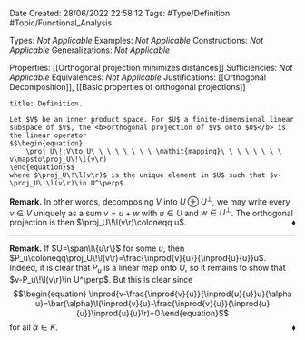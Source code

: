 <div class="topSpace"></div>

Date Created: 28/06/2022 22:58:12
Tags: #Type/Definition #Topic/Functional_Analysis

Types: <i>Not Applicable</i>
Examples: <i>Not Applicable</i>
Constructions: <i>Not Applicable</i>
Generalizations: <i>Not Applicable</i>

Properties: [[Orthogonal projection minimizes distances]]
Sufficiencies: <i>Not Applicable</i>
Equivalences: <i>Not Applicable</i>
Justifications: [[Orthogonal Decomposition]], [[Basic properties of orthogonal projections]]

``` ad-Definition
title: Definition.

Let $V$ be an inner product space. For $U$ a finite-dimensional linear subspace of $V$, the <b>orthogonal projection of $V$ onto $U$</b> is the linear operator
$$\begin{equation}
    \proj_U\!:V\to U\ \ \ \ \ \ \ \ \mathit{mapping}\ \ \ \ \ \ \ \ v\mapsto\proj_U\!\l(v\r)
\end{equation}$$
where $\proj_U\!\l(v\r)$ is the unique element in $U$ such that $v-\proj_U\!\l(v\r)\in U^\perp$.

```

<b>Remark.</b> In other words, decomposing $V$ into $U\oplus U^\perp$, we may write every $v\in V$ uniquely as a sum $v=u+w$ with $u\in U$ and $w\in U^\perp$. The orthogonal projection is then $\proj_U\!\l(v\r)\coloneqq u$.<span style="float:right;">$\blacklozenge$</span>

---

<b>Remark.</b> If $U=\span\l\{u\r\}$ for some $u$, then $P_u\coloneqq\proj_U\!\l(v\r)=\frac{\inprod{v}{u}}{\inprod{u}{u}}u$. Indeed, it is clear that $P_u$ is a linear map onto $U$, so it remains to show that $v-P_u\!\l(v\r)\in U^\perp$. But this is clear since
$$\begin{equation}
    \inprod{v-\frac{\inprod{v}{u}}{\inprod{u}{u}}u}{\alpha u}=\bar{\alpha}\l(\inprod{v}{u}-\frac{\inprod{v}{u}}{\inprod{u}{u}}\inprod{u}{u}\r)=0
\end{equation}$$
for all $\alpha\in K$.<span style="float:right;">$\blacklozenge$</span>
